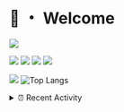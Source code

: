 # 👋 ・ Welcome
![](https://komarev.com/ghpvc/?username=Lorenzo0111)

![](https://img.shields.io/badge/Java-ED8B00?style=for-the-badge&logo=java&logoColor=white)
![](https://img.shields.io/badge/JavaScript-323330?style=for-the-badge&logo=javascript&logoColor=F7DF1E)
![](https://img.shields.io/badge/Node.js-339933?style=for-the-badge&logo=nodedotjs&logoColor=white)
![](https://img.shields.io/badge/React-20232A?style=for-the-badge&logo=react&logoColor=61DAFB)

[![](https://github-readme-stats.vercel.app/api?username=Lorenzo0111&show_icons=true&count_private=true)](https://github.com/Lorenzo0111)
![Top Langs](https://github-readme-stats.vercel.app/api/top-langs/?username=Lorenzo0111&layout=compact)

<details>
<summary>⏰ Recent Activity</summary>

<!--RECENT_ACTIVITY:start-->
1. ![prMerged] **Pull request merged:** [Lorenzo0111/SpigotUpdatesBot#6](https://github.com/Lorenzo0111/SpigotUpdatesBot/pull/6)
2. ![prMerged] **Pull request merged:** [Lorenzo0111/SpigotUpdatesBot#7](https://github.com/Lorenzo0111/SpigotUpdatesBot/pull/7)
3. ![prMerged] **Pull request merged:** [Lorenzo0111/SpigotUpdatesBot#8](https://github.com/Lorenzo0111/SpigotUpdatesBot/pull/8)
4. ![prMerged] **Pull request merged:** [ZombieStriker/QualityArmory#306](https://github.com/ZombieStriker/QualityArmory/pull/306)
5. ![prMerged] **Pull request merged:** [ZombieStriker/QualityArmory#310](https://github.com/ZombieStriker/QualityArmory/pull/310)
6. ![prMerged] **Pull request merged:** [ZombieStriker/QualityArmory#308](https://github.com/ZombieStriker/QualityArmory/pull/308)
7. ![prMerged] **Pull request merged:** [ZombieStriker/QualityArmory#307](https://github.com/ZombieStriker/QualityArmory/pull/307)
8. ![prMerged] **Pull request merged:** [ZombieStriker/QualityArmory#304](https://github.com/ZombieStriker/QualityArmory/pull/304)
9. ![prMerged] **Pull request merged:** [ZombieStriker/QualityArmoryVehicles2#108](https://github.com/ZombieStriker/QualityArmoryVehicles2/pull/108)
10. ![prMerged] **Pull request merged:** [ZombieStriker/QualityArmoryVehicles2#109](https://github.com/ZombieStriker/QualityArmoryVehicles2/pull/109)
<!--RECENT_ACTIVITY:end-->


<!--RECENT_ACTIVITY:last_update-->
Last Updated: Wednesday, April 6th, 2022, 12:23:33 PM
<!--RECENT_ACTIVITY:last_update_end-->
</details>

[issueOpened]: https://cdn.jsdelivr.net/gh/Readme-Workflows/Readme-Icons@main/icons/octicons/IssueOpenedOld.svg
[issueClosed]: https://cdn.jsdelivr.net/gh/Readme-Workflows/Readme-Icons@main/icons/octicons/IssueClosedOld.svg

[prOpened]: https://cdn.jsdelivr.net/gh/Readme-Workflows/Readme-Icons@main/icons/octicons/PullRequestOpened.svg
[prClosed]: https://cdn.jsdelivr.net/gh/Readme-Workflows/Readme-Icons@main/icons/octicons/PullRequestClosed.svg
[prMerged]: https://cdn.jsdelivr.net/gh/Readme-Workflows/Readme-Icons@main/icons/octicons/PullRequestMerged.svg

[comment]: https://cdn.jsdelivr.net/gh/Readme-Workflows/Readme-Icons@main/icons/octicons/Comment.svg

[changesRequested]: https://cdn.jsdelivr.net/gh/Readme-Workflows/Readme-Icons@main/icons/octicons/RequestedChanges.svg
[approved]: https://cdn.jsdelivr.net/gh/Readme-Workflows/Readme-Icons@main/icons/octicons/ApprovedChanges.svg

[repoCreated]: https://cdn.jsdelivr.net/gh/Readme-Workflows/Readme-Icons@main/icons/octicons/Repository.svg
[release]: https://cdn.jsdelivr.net/gh/Readme-Workflows/Readme-Icons@main/icons/octicons/Release.svg
[star]: https://cdn.jsdelivr.net/gh/Readme-Workflows/Readme-Icons@main/icons/octicons/StarredRepository.svg
[wiki]: https://cdn.jsdelivr.net/gh/Readme-Workflows/Readme-Icons@main/icons/octicons/Wiki.svg
[fork]: https://cdn.jsdelivr.net/gh/Readme-Workflows/Readme-Icons@main/icons/octicons/ForkedRepository.svg
[people]: https://cdn.jsdelivr.net/gh/Readme-Workflows/Readme-Icons@main/icons/octicons/People.svg
